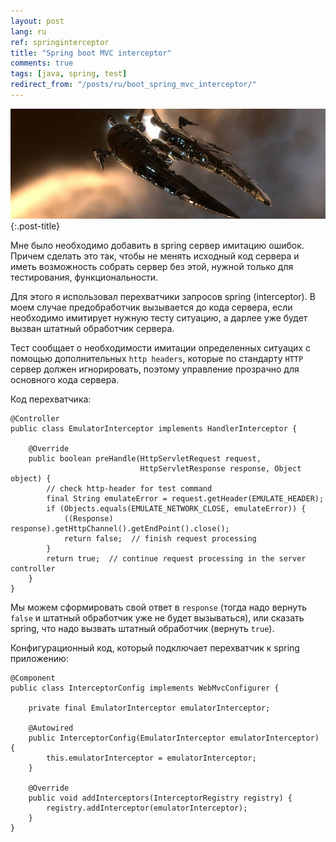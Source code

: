 ```yaml
---
layout: post
lang: ru
ref: springinterceptor
title: "Spring boot MVC interceptor"
comments: true
tags: [java, spring, test]
redirect_from: "/posts/ru/boot_spring_mvc_interceptor/"
---
```

![](/images/interceptor.jpg){:.post-title}

Мне было необходимо добавить в spring сервер имитацию ошибок.
Причем сделать это так, чтобы не менять исходный код сервера и иметь возможность
собрать сервер без этой, нужной только для тестирования, функциональности.

Для этого я использовал перехватчики запросов spring (interceptor).
В моем случае предобработчик вызывается до кода сервера, если необходимо имитирует
нужную тесту ситуацию, а дарлее уже будет вызван штатный обработчик сервера.

Тест сообщает о необходимости имитации определенных ситуацих с помощью дополнительных
 `http headers`, которые по стандарту `HTTP` сервер должен игнорировать, поэтому
 управление прозрачно для основного кода сервера.

Код перехватчика:

    @Controller
    public class EmulatorInterceptor implements HandlerInterceptor {

        @Override
        public boolean preHandle(HttpServletRequest request,
                                 HttpServletResponse response, Object object) {
            // check http-header for test command
            final String emulateError = request.getHeader(EMULATE_HEADER);
            if (Objects.equals(EMULATE_NETWORK_CLOSE, emulateError)) {
                ((Response) response).getHttpChannel().getEndPoint().close();
                return false;  // finish request processing
            }
            return true;  // continue request processing in the server controller
        }
    }

Мы можем сформировать свой ответ в `response` (тогда надо вернуть `false` и штатный обработчик уже не будет вызываться), или сказать spring, что надо вызвать штатный обработчик (вернуть
`true`).

Конфигурационный код, который подключает перехватчик к spring приложению:

    @Component
    public class InterceptorConfig implements WebMvcConfigurer {

        private final EmulatorInterceptor emulatorInterceptor;

        @Autowired
        public InterceptorConfig(EmulatorInterceptor emulatorInterceptor) {
            this.emulatorInterceptor = emulatorInterceptor;
        }

        @Override
        public void addInterceptors(InterceptorRegistry registry) {
            registry.addInterceptor(emulatorInterceptor);
        }
    }

